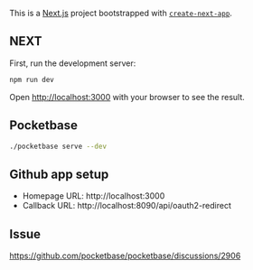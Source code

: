 This is a [Next.js](https://nextjs.org/) project bootstrapped with [`create-next-app`](https://github.com/vercel/next.js/tree/canary/packages/create-next-app).

## NEXT

First, run the development server:

```bash
npm run dev
```

Open [http://localhost:3000](http://localhost:3000) with your browser to see the result.

## Pocketbase
```bash
./pocketbase serve --dev
```

## Github app setup
- Homepage URL: http://localhost:3000
- Callback URL: http://localhost:8090/api/oauth2-redirect

## Issue
https://github.com/pocketbase/pocketbase/discussions/2906